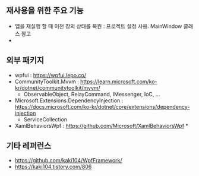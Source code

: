 ﻿## 재사용을 위한 주요 기능

* 앱을 재실행 할 때 이전 창의 상태를 복원 : 프로젝트 설정 사용. MainWindow 클래스 참고
* 

## 외부 패키지

* wpfui : https://wpfui.lepo.co/
* CommunityToolkit.Mvvm : https://learn.microsoft.com/ko-kr/dotnet/communitytoolkit/mvvm/
  * ObservableObject, RelayCommand, IMessenger, IoC, ...
* Microsoft.Extensions.DependencyInjection : https://docs.microsoft.com/ko-kr/dotnet/core/extensions/dependency-injection
  * ServiceCollection
* XamlBehaviorsWpf : https://github.com/Microsoft/XamlBehaviorsWpf
  * 

## 기타 레퍼런스

* https://github.com/kaki104/WpfFramework/
* https://kaki104.tistory.com/806
